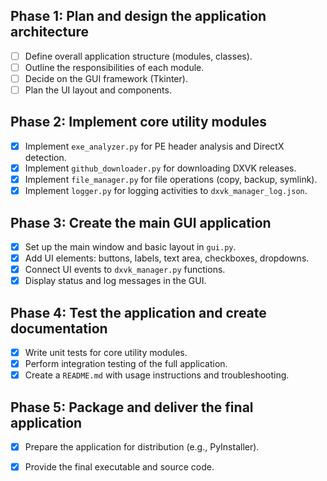 ## Phase 1: Plan and design the application architecture
- [ ] Define overall application structure (modules, classes).
- [ ] Outline the responsibilities of each module.
- [ ] Decide on the GUI framework (Tkinter).
- [ ] Plan the UI layout and components.

## Phase 2: Implement core utility modules
- [x] Implement `exe_analyzer.py` for PE header analysis and DirectX detection.
- [x] Implement `github_downloader.py` for downloading DXVK releases.
- [x] Implement `file_manager.py` for file operations (copy, backup, symlink).
- [x] Implement `logger.py` for logging activities to `dxvk_manager_log.json`.

## Phase 3: Create the main GUI application
- [x] Set up the main window and basic layout in `gui.py`.
- [x] Add UI elements: buttons, labels, text area, checkboxes, dropdowns.
- [x] Connect UI events to `dxvk_manager.py` functions.
- [x] Display status and log messages in the GUI.

## Phase 4: Test the application and create documentation
- [x] Write unit tests for core utility modules.
- [x] Perform integration testing of the full application.
- [x] Create a `README.md` with usage instructions and troubleshooting.

## Phase 5: Package and deliver the final application
- [x] Prepare the application for distribution (e.g., PyInstaller).
- [x] Provide the final executable and source code.

